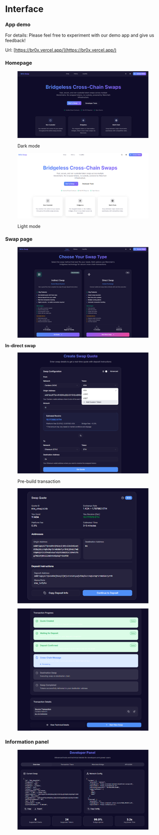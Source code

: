 # Interface

###

### App demo

For details: Please feel free to experiment with our demo app and give us feedback!

Url: [https://br0x.vercel.app/](https://br0x.vercel.app/)

### Homepage



<figure><img src="../.gitbook/assets/image.png" alt=""><figcaption><p>Dark mode</p></figcaption></figure>

<figure><img src="../.gitbook/assets/image (1).png" alt=""><figcaption><p>Light mode</p></figcaption></figure>

### Swap page

<figure><img src="../.gitbook/assets/image (2).png" alt=""><figcaption></figcaption></figure>



**In-direct swap**

<figure><img src="../.gitbook/assets/image (3).png" alt=""><figcaption><p>Pre-build transaction</p></figcaption></figure>

<figure><img src="../.gitbook/assets/image (4).png" alt=""><figcaption></figcaption></figure>



<figure><img src="../.gitbook/assets/image (5).png" alt=""><figcaption></figcaption></figure>



### Information panel

<figure><img src="../.gitbook/assets/image (6).png" alt=""><figcaption></figcaption></figure>



